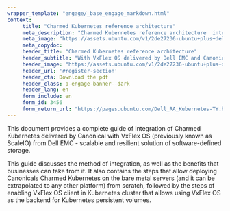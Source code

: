 ```yaml
---
wrapper_template: "engage/_base_engage_markdown.html"
context:
     title: "Charmed Kubernetes reference architecture"
     meta_description: "Charmed Kubernetes reference architecture  integration with VxFlex OS delivered by Dell EMC and Canonical"
     meta_image: "https://assets.ubuntu.com/v1/2de27236-ubuntu+plus+dell+white+version.svg"
     meta_copydoc:
     header_title: "Charmed Kubernetes reference architecture"
     header_subtitle: "With VxFlex OS delivered by Dell EMC and Canonical"
     header_image: "https://assets.ubuntu.com/v1/2de27236-ubuntu+plus+dell+white+version.svg"
     header_url: '#register-section'
     header_cta: Download the pdf
     header_class: p-engage-banner--dark
     header_lang: en
     form_include: en
     form_id: 3456
     form_return_url: "https://pages.ubuntu.com/Dell_RA_Kubernetes-TY.html"
---
```

This document provides a complete guide of integration of Charmed Kubernetes delivered by Canonical with VxFlex OS (previously known as ScaleIO) from Dell EMC - scalable and resilient solution of software-defined storage.

This guide discusses the method of integration, as well as the benefits that businesses can take from it. It also contains the steps that allow deploying Canonicals Charmed Kubernetes on the bare metal servers (and it can be extrapolated to any other platform) from scratch, followed by the steps of enabling VxFlex OS client in Kubernetes cluster that allows using VxFlex OS as the backend for Kubernetes persistent volumes.
